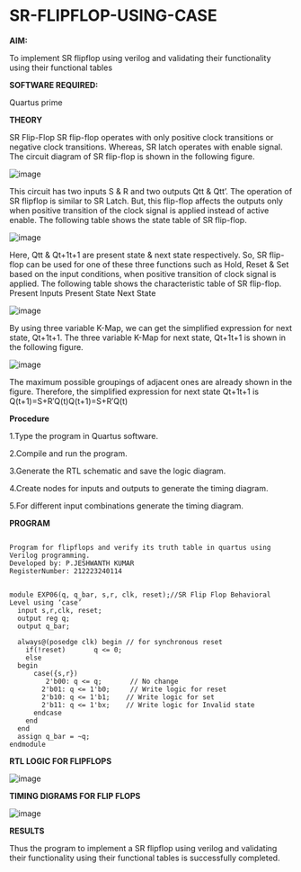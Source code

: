 # SR-FLIPFLOP-USING-CASE

**AIM:**

To implement  SR flipflop using verilog and validating their functionality using their functional tables

**SOFTWARE REQUIRED:**

Quartus prime

**THEORY**

SR Flip-Flop SR flip-flop operates with only positive clock transitions or negative clock transitions. Whereas, SR latch operates with enable signal. The circuit diagram of SR flip-flop is shown in the following figure.

![image](https://github.com/naavaneetha/SR-FLIPFLOP-USING-CASE/assets/154305477/0f710028-ad52-4d3e-9276-8714cf023a25)

 
This circuit has two inputs S & R and two outputs Qtt & Qtt’. The operation of SR flipflop is similar to SR Latch. But, this flip-flop affects the outputs only when positive transition of the clock signal is applied instead of active enable. The following table shows the state table of SR flip-flop.

![image](https://github.com/naavaneetha/SR-FLIPFLOP-USING-CASE/assets/154305477/dabfc4f4-87e3-4cbc-9472-f89ee1b5ed30)

 
Here, Qtt & Qt+1t+1 are present state & next state respectively. So, SR flip-flop can be used for one of these three functions such as Hold, Reset & Set based on the input conditions, when positive transition of clock signal is applied. The following table shows the characteristic table of SR flip-flop. Present Inputs Present State Next State

![image](https://github.com/naavaneetha/SR-FLIPFLOP-USING-CASE/assets/154305477/dd90d16c-aec5-4290-a586-e2346b1e9eb5)

 
By using three variable K-Map, we can get the simplified expression for next state, Qt+1t+1. The three variable K-Map for next state, Qt+1t+1 is shown in the following figure.

![image](https://github.com/naavaneetha/SR-FLIPFLOP-USING-CASE/assets/154305477/473efad6-d70b-4ca7-aeb7-898bbfca319f)

 
The maximum possible groupings of adjacent ones are already shown in the figure. Therefore, the simplified expression for next state Qt+1t+1 is Q(t+1)=S+R′Q(t)Q(t+1)=S+R′Q(t)

**Procedure**

1.Type the program in Quartus software.

2.Compile and run the program.

3.Generate the RTL schematic and save the logic diagram.

4.Create nodes for inputs and outputs to generate the timing diagram.

5.For different input combinations generate the timing diagram.

**PROGRAM**

```

Program for flipflops and verify its truth table in quartus using Verilog programming. 
Developed by: P.JESHWANTH KUMAR
RegisterNumber: 212223240114


module EXP06(q, q_bar, s,r, clk, reset);//SR Flip Flop Behavioral Level using ‘case’ 
  input s,r,clk, reset;
  output reg q;
  output q_bar;
 
  always@(posedge clk) begin // for synchronous reset
    if(!reset)       q <= 0;
    else 
  begin
      case({s,r})       
	     2'b00: q <= q;		  // No change
        2'b01: q <= 1'b0;	  // Write logic for reset
        2'b10: q <= 1'b1;    // Write logic for set
        2'b11: q <= 1'bx;    // Write logic for Invalid state
      endcase
    end
  end
  assign q_bar = ~q;
endmodule

```

**RTL LOGIC FOR FLIPFLOPS**

![image](https://github.com/Jeshwanthkumarpayyavula/SR-FLIPFLOP-USING-CASE/assets/145742402/c2ddc38e-e1c5-4613-8a0a-fe25e67722a5)


**TIMING DIGRAMS FOR FLIP FLOPS**

![image](https://github.com/Jeshwanthkumarpayyavula/SR-FLIPFLOP-USING-CASE/assets/145742402/3584d0f1-bf4e-4ce5-9e65-346e04e5344f)


**RESULTS**

Thus the program to implement a SR flipflop using verilog and validating their functionality using their functional tables is successfully completed.

